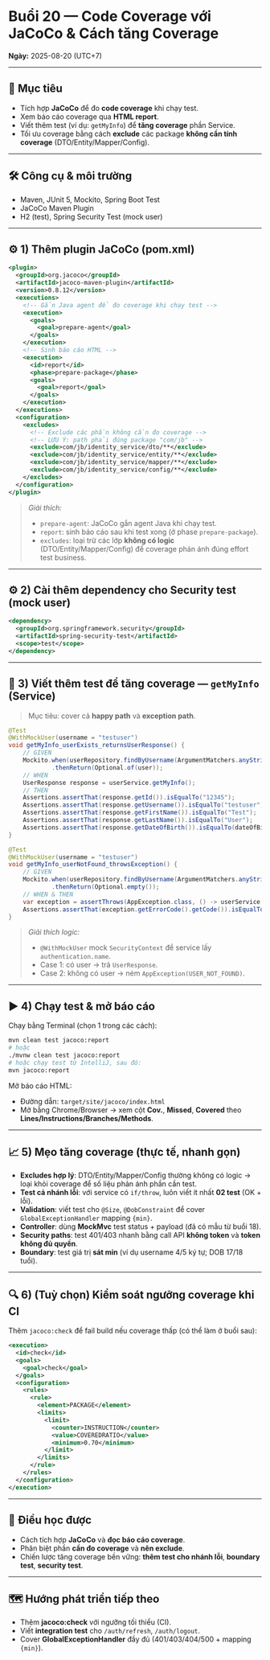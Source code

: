 # Buổi 20 — Code Coverage với JaCoCo & Cách tăng Coverage

**Ngày:** 2025-08-20 (UTC+7)

---

## 🎯 Mục tiêu
- Tích hợp **JaCoCo** để đo **code coverage** khi chạy test.
- Xem báo cáo coverage qua **HTML report**.
- Viết thêm test (ví dụ: `getMyInfo`) để **tăng coverage** phần Service.
- Tối ưu coverage bằng cách **exclude** các package **không cần tính coverage** (DTO/Entity/Mapper/Config).

---

## 🛠 Công cụ & môi trường
- Maven, JUnit 5, Mockito, Spring Boot Test
- JaCoCo Maven Plugin
- H2 (test), Spring Security Test (mock user)

---

## ⚙️ 1) Thêm plugin JaCoCo (pom.xml)
```xml
<plugin>
  <groupId>org.jacoco</groupId>
  <artifactId>jacoco-maven-plugin</artifactId>
  <version>0.8.12</version>
  <executions>
    <!-- Gắn Java agent để đo coverage khi chạy test -->
    <execution>
      <goals>
        <goal>prepare-agent</goal>
      </goals>
    </execution>
    <!-- Sinh báo cáo HTML -->
    <execution>
      <id>report</id>
      <phase>prepare-package</phase>
      <goals>
        <goal>report</goal>
      </goals>
    </execution>
  </executions>
  <configuration>
    <excludes>
      <!-- Exclude các phần không cần đo coverage -->
      <!-- LƯU Ý: path phải đúng package "com/jb" -->
      <exclude>com/jb/identity_service/dto/**</exclude>
      <exclude>com/jb/identity_service/entity/**</exclude>
      <exclude>com/jb/identity_service/mapper/**</exclude>
      <exclude>com/jb/identity_service/config/**</exclude>
    </excludes>
  </configuration>
</plugin>
```
> *Giải thích:*  
> - `prepare-agent`: JaCoCo gắn agent Java khi chạy test.  
> - `report`: sinh báo cáo sau khi test xong (ở phase `prepare-package`).  
> - `excludes`: loại trừ các lớp **không có logic** (DTO/Entity/Mapper/Config) để coverage phản ánh đúng effort test business.

---

## ⚙️ 2) Cài thêm dependency cho Security test (mock user)
```xml
<dependency>
  <groupId>org.springframework.security</groupId>
  <artifactId>spring-security-test</artifactId>
  <scope>test</scope>
</dependency>
```

---

## 🧪 3) Viết thêm test để tăng coverage — `getMyInfo` (Service)
> Mục tiêu: cover cả **happy path** và **exception path**.

```java
@Test
@WithMockUser(username = "testuser")
void getMyInfo_userExists_returnsUserResponse() {
    // GIVEN
    Mockito.when(userRepository.findByUsername(ArgumentMatchers.anyString()))
            .thenReturn(Optional.of(user));
    // WHEN
    UserResponse response = userService.getMyInfo();
    // THEN
    Assertions.assertThat(response.getId()).isEqualTo("12345");
    Assertions.assertThat(response.getUsername()).isEqualTo("testuser");
    Assertions.assertThat(response.getFirstName()).isEqualTo("Test");
    Assertions.assertThat(response.getLastName()).isEqualTo("User");
    Assertions.assertThat(response.getDateOfBirth()).isEqualTo(dateOfBirth);
}

@Test
@WithMockUser(username = "testuser")
void getMyInfo_userNotFound_throwsException() {
    // GIVEN
    Mockito.when(userRepository.findByUsername(ArgumentMatchers.anyString()))
            .thenReturn(Optional.empty());
    // WHEN & THEN
    var exception = assertThrows(AppException.class, () -> userService.getMyInfo());
    Assertions.assertThat(exception.getErrorCode().getCode()).isEqualTo(1001); // USER_NOT_FOUND
}
```

> *Giải thích logic:*  
> - `@WithMockUser` mock `SecurityContext` để service lấy `authentication.name`.  
> - Case 1: có user → trả `UserResponse`.  
> - Case 2: không có user → ném `AppException(USER_NOT_FOUND)`.

---

## ▶️ 4) Chạy test & mở báo cáo
Chạy bằng Terminal (chọn 1 trong các cách):
```bash
mvn clean test jacoco:report
# hoặc
./mvnw clean test jacoco:report
# hoặc chạy test từ IntelliJ, sau đó:
mvn jacoco:report
```

Mở báo cáo HTML:
- Đường dẫn: `target/site/jacoco/index.html`  
- Mở bằng Chrome/Browser → xem cột **Cov.**, **Missed**, **Covered** theo **Lines/Instructions/Branches/Methods**.

---

## 📈 5) Mẹo tăng coverage (thực tế, nhanh gọn)
- **Excludes hợp lý**: DTO/Entity/Mapper/Config thường không có logic → loại khỏi coverage để số liệu phản ánh phần cần test.  
- **Test cả nhánh lỗi**: với service có `if/throw`, luôn viết ít nhất **02 test** (OK + lỗi).  
- **Validation**: viết test cho `@Size`, `@DobConstraint` để cover `GlobalExceptionHandler` mapping `{min}`.  
- **Controller**: dùng **MockMvc** test status + payload (đã có mẫu từ buổi 18).  
- **Security paths**: test 401/403 nhanh bằng call API **không token** và **token không đủ quyền**.  
- **Boundary**: test giá trị **sát min** (ví dụ username 4/5 ký tự; DOB 17/18 tuổi).

---

## 🔍 6) (Tuỳ chọn) Kiểm soát ngưỡng coverage khi CI
Thêm `jacoco:check` để fail build nếu coverage thấp (có thể làm ở buổi sau):
```xml
<execution>
  <id>check</id>
  <goals>
    <goal>check</goal>
  </goals>
  <configuration>
    <rules>
      <rule>
        <element>PACKAGE</element>
        <limits>
          <limit>
            <counter>INSTRUCTION</counter>
            <value>COVEREDRATIO</value>
            <minimum>0.70</minimum>
          </limit>
        </limits>
      </rule>
    </rules>
  </configuration>
</execution>
```

---

## 🧠 Điều học được
- Cách tích hợp **JaCoCo** và **đọc báo cáo coverage**.
- Phân biệt phần **cần đo coverage** và **nên exclude**.
- Chiến lược tăng coverage bền vững: **thêm test cho nhánh lỗi**, **boundary test**, **security test**.

---

## 🗺️ Hướng phát triển tiếp theo
- Thêm **jacoco:check** với ngưỡng tối thiểu (CI).  
- Viết **integration test** cho `/auth/refresh`, `/auth/logout`.  
- Cover **GlobalExceptionHandler** đầy đủ (401/403/404/500 + mapping `{min}`).

